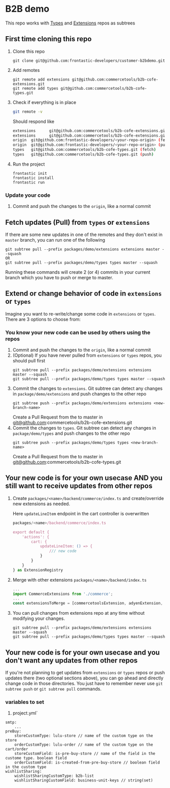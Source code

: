 # B2B demo
This repo works with [Types](https://github.com/commercetools/b2b-cofe-types) and [Extensions](https://github.com/commercetools/b2b-cofe-extensions) repos as subtrees

## First time cloning this repo
1. Clone this repo
    ```
    git clone git@github.com:frontastic-developers/customer-b2bdemo.git
    ```
1. Add remotes
    ```
    git remote add extensions git@github.com:commercetools/b2b-cofe-extensions.git
    git remote add types git@github.com:commercetools/b2b-cofe-types.git
    ```
1. Check if everything is in place
    ```sh
    git remote -v 
    ```
    Should respond like 
    ```sh
    extensions      git@github.com:commercetools/b2b-cofe-extensions.git (fetch)
    extensions      git@github.com:commercetools/b2b-cofe-extensions.git (push)
    origin  git@github.com:frontastic-developers/<your-repo-origin> (fetch)
    origin  git@github.com:frontastic-developers/<your-repo-origin> (push)
    types   git@github.com:commercetools/b2b-cofe-types.git (fetch)
    types   git@github.com:commercetools/b2b-cofe-types.git (push)
    ```
1. Run the project
    ```
    frontastic init
    frontastic install
    frontastic run
    ```
### Update your code
1. Commit and push the changes to the `origin`, like a normal commit

## Fetch updates (Pull) from `types` or `extensions`
If there are some new updates in one of the remotes and they don't exist in `master` branch, you can run one of the following
```
git subtree pull --prefix packages/demo/extensions extensions master --squash
OR
git subtree pull --prefix packages/demo/types types master --squash
```
Running these commands will create 2 (or 4) commits in your current branch which you have to push or merge to master.
## Extend or change behavior of code in `extensions` or `types`
Imagine you want to re-write/change some code in `extensions` or `types`. There are 3 options to choose from:
### You know your new code can be used by others using the repos
1. Commit and push the changes to the `origin`, like a normal commit
1. (Optional) If you have never pulled from `extensions` or `types` repos, you should pull first
    ```
    git subtree pull --prefix packages/demo/extensions extensions master --squash
    git subtree pull --prefix packages/demo/types types master --squash
    ```
1. Commit the changes to `extensions`. Git subtree can detect any changes in `package/demo/extensions` and push changes to the other repo
    ```
    git subtree push --prefix packages/demo/extensions extensions <new-branch-name>
    ```
    Create a Pull Request from the <new-branch-name> to master in git@github.com:commercetools/b2b-cofe-extensions.git
1. Commit the changes to `types`. Git subtree can detect any changes in `package/demo/types` and push changes to the other repo
    ```
    git subtree push --prefix packages/demo/types types <new-branch-name>
    ```
    Create a Pull Request from the <new-branch-name> to master in git@github.com:commercetools/b2b-cofe-types.git

## Your new code is for your own usecase AND you still want to receive updates from other repos
1. Create `packages/<name>/backend/commerce/index.ts` and create/override new extensions as needed.

    Here `updateLineItem` endpoint in the cart controller is overwritten

    ```ts
    packages/<name>/backend/commerce/index.ts

    export default {
        'actions': {
            cart: {
                updateLineItem: () => {
                    /// new code
                }
            }
        }
    } as ExtensionRegistry
    ```
1. Merge with other extensions
    `packages/<name>/backend/index.ts`
    ```ts
    ...
    import CommerceExtensions from './commerce';
    ...
    const extensionsToMerge = [commercetoolsExtension, adyenExtension, contentfulExtensions, CommerceExtensions] as Array<ExtensionRegistry>;
    ```
1. You can pull changes from extensions repo at any time without modifying your changes.
    ```
    git subtree pull --prefix packages/demo/extensions extensions master --squash
    git subtree pull --prefix packages/demo/types types master --squash

    ```

## Your new code is for your own usecase and you don't want any updates from other repos

If you're not planning to get updates from `extensions` or `types` repos or push updates there (two optional sections above), you can go ahead and directly change code in those directories. You just have to remember never use  `git subtree push` or `git subtree pull` commands.


### variables to set
1. project.yml`
```
smtp:
    ...
preBuy:
    storeCustomType: lulu-store // name of the custom type on the store
    orderCustomType: lulu-order // name of the custom type on the cart/order
    storeCustomField: is-pre-buy-store // name of the field in the custome type. boolean field
    orderCustomField: is-created-from-pre-buy-store // boolean field in the custom type
wishlistSharing:
    wishlistSharingCustomType: b2b-list
    wishlistSharingCustomField: business-unit-keys // string(set)
```
